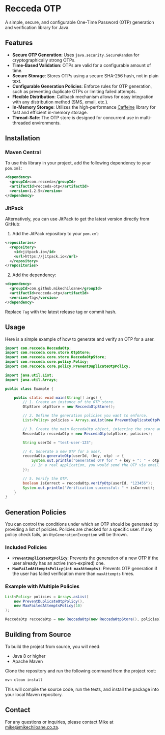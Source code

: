 # Recceda OTP

A simple, secure, and configurable One-Time Password (OTP) generation and verification library for Java.

## Features

*   **Secure OTP Generation**: Uses `java.security.SecureRandom` for cryptographically strong OTPs.
*   **Time-Based Validation**: OTPs are valid for a configurable amount of time.
*   **Secure Storage**: Stores OTPs using a secure SHA-256 hash, not in plain text.
*   **Configurable Generation Policies**: Enforce rules for OTP generation, such as preventing duplicate OTPs or limiting failed attempts.
*   **Flexible Distribution**: Callback mechanism allows for easy integration with any distribution method (SMS, email, etc.).
*   **In-Memory Storage**: Utilizes the high-performance [Caffeine](https://github.com/ben-manes/caffeine) library for fast and efficient in-memory storage.
*   **Thread-Safe**: The OTP store is designed for concurrent use in multi-threaded environments.

## Installation

### Maven Central

To use this library in your project, add the following dependency to your `pom.xml`:

```xml
<dependency>
  <groupId>com.recceda</groupId>
  <artifactId>recceda-otp</artifactId>
  <version>1.2.5</version>
</dependency>
```

### JitPack

Alternatively, you can use JitPack to get the latest version directly from GitHub:

1. Add the JitPack repository to your `pom.xml`:

```xml
<repositories>
  <repository>
    <id>jitpack.io</id>
    <url>https://jitpack.io</url>
  </repository>
</repositories>
```

2. Add the dependency:

```xml
<dependency>
  <groupId>com.github.mikechiloane</groupId>
  <artifactId>recceda-otp</artifactId>
  <version>Tag</version>
</dependency>
```

Replace `Tag` with the latest release tag or commit hash.

## Usage

Here is a simple example of how to generate and verify an OTP for a user.

```java
import com.recceda.ReccedaOtp;
import com.recceda.core.store.OtpStore;
import com.recceda.core.store.ReccedaOtpStore;
import com.recceda.core.policy.Policy;
import com.recceda.core.policy.PreventDuplicateOtpPolicy;

import java.util.List;
import java.util.Arrays;

public class Example {

    public static void main(String[] args) {
        // 1. Create an instance of the OTP store.
        OtpStore otpStore = new ReccedaOtpStore();

        // 2. Define the generation policies you want to enforce.
        List<Policy> policies = Arrays.asList(new PreventDuplicateOtpPolicy());

        // 3. Create the main ReccedaOtp object, injecting the store and policies.
        ReccedaOtp reccedaOtp = new ReccedaOtp(otpStore, policies);

        String userId = "test-user-123";

        // 4. Generate a new OTP for a user.
        reccedaOtp.generateOtp(userId, (key, otp) -> {
            System.out.println("Generated OTP for " + key + ": " + otp);
            // In a real application, you would send the OTP via email or SMS here.
        });

        // 5. Verify the OTP.
        boolean isCorrect = reccedaOtp.verifyOtp(userId, "123456");
        System.out.println("Verification successful: " + isCorrect);
    }
}
```



## Generation Policies

You can control the conditions under which an OTP should be generated by providing a list of policies. Policies are checked for a specific user. If any policy check fails, an `OtpGenerationException` will be thrown.

### Included Policies

*   **`PreventDuplicateOtpPolicy`**: Prevents the generation of a new OTP if the user already has an active (non-expired) one.
*   **`MaxFailedAttemptsPolicy(int maxAttempts)`**: Prevents OTP generation if the user has failed verification more than `maxAttempts` times.

### Example with Multiple Policies

```java
List<Policy> policies = Arrays.asList(
    new PreventDuplicateOtpPolicy(),
    new MaxFailedAttemptsPolicy(10)
);

ReccedaOtp reccedaOtp = new ReccedaOtp(new ReccedaOtpStore(), policies);
```

## Building from Source

To build the project from source, you will need:
*   Java 8 or higher
*   Apache Maven

Clone the repository and run the following command from the project root:

```bash
mvn clean install
```

This will compile the source code, run the tests, and install the package into your local Maven repository.

## Contact

For any questions or inquiries, please contact Mike at [mike@mikechiloane.co.za](mailto:mike@mikechiloane.co.za).

